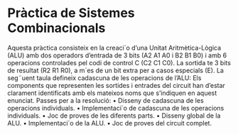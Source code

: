 # Pràctica de Sistemes Combinacionals
Aquesta pràctica consisteix en la creaci´o d’una Unitat Aritmètica-Lògica
(ALU) amb dos operadors d’entrada de 3 bits (A2 A1 A0 i B2 B1 B0) i
amb 6 operacions controlades pel codi de control C (C2 C1 C0). La sortida
te 3 bits de resultat (R2 R1 R0), a m´es de un bit extra per a casos especials
(E). La seg¨uent taula defineix cadascuna de les operacions de l’ALU:
Els components que representen les sortides i entrades del circuit han
d’estar clarament identificats amb els mateixos noms que s’indiquen en aquest enunciat.
Passes per a la resolució:
• Disseny de cadascuna de les operacions individuals.
• Implementaci´o de cadascuna de les operacions individuals.
• Joc de proves de les diferents parts.
• Disseny global de la ALU.
• Implementaci´o de la ALU.
• Joc de proves del circuit complet.
